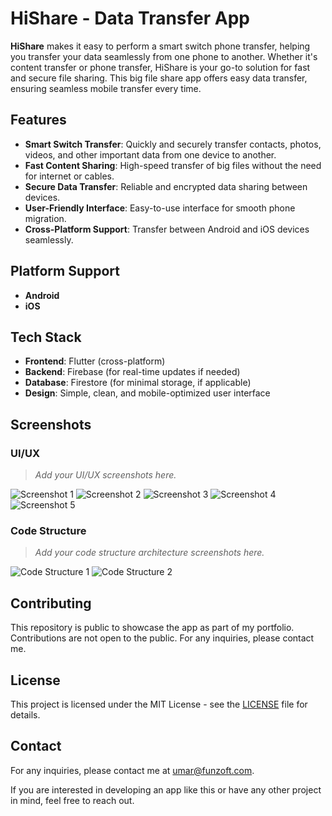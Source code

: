 # HiShare - Data Transfer App

**HiShare** makes it easy to perform a smart switch phone transfer, helping you transfer your data seamlessly from one phone to another. Whether it's content transfer or phone transfer, HiShare is your go-to solution for fast and secure file sharing. This big file share app offers easy data transfer, ensuring seamless mobile transfer every time.

## Features

- **Smart Switch Transfer**: Quickly and securely transfer contacts, photos, videos, and other important data from one device to another.
- **Fast Content Sharing**: High-speed transfer of big files without the need for internet or cables.
- **Secure Data Transfer**: Reliable and encrypted data sharing between devices.
- **User-Friendly Interface**: Easy-to-use interface for smooth phone migration.
- **Cross-Platform Support**: Transfer between Android and iOS devices seamlessly.

## Platform Support

- **Android**
- **iOS**

## Tech Stack

- **Frontend**: Flutter (cross-platform)
- **Backend**: Firebase (for real-time updates if needed)
- **Database**: Firestore (for minimal storage, if applicable)
- **Design**: Simple, clean, and mobile-optimized user interface

## Screenshots

### UI/UX

> _Add your UI/UX screenshots here._

![Screenshot 1](https://play-lh.googleusercontent.com/0G-T5hUrrMAde-LnzLQJFgFlilbA_lXiYhggG-XnHA0Khd46w2AIODdwmynT3CxRFQ=w2560-h1440-rw)
![Screenshot 2](https://play-lh.googleusercontent.com/SsqvfD_RtEO0q92j69_inWPqTxQzgs5xlgG7OcNhNpjS6YK1ch-BTvkpuT3dAwyqBIc=w2560-h1440-rw)
![Screenshot 3](https://play-lh.googleusercontent.com/T125N1b1c-XprA1SxK0xwyyqyBiD4RZsebm18SO08q5oADvyItGwWSfFrtRrcwGvKvI=w2560-h1440-rw)
![Screenshot 4](https://play-lh.googleusercontent.com/CQnR6XId2OuyuwErCNdWedb7q28umlqLgvbPoLiBhlO9IYBTd7gmxvEfEXhsKE8g4SU=w2560-h1440-rw)
![Screenshot 5](https://play-lh.googleusercontent.com/apg7PF9UOzCROqbZvBGhtpXy8QsOPbK-zjGDC892ZbZME69vgZiUmAyH5WutDNTUIgKP=w2560-h1440-rw)

### Code Structure

> _Add your code structure architecture screenshots here._

![Code Structure 1](path/to/your/codestructure1.png)
![Code Structure 2](path/to/your/codestructure2.png)

## Contributing

This repository is public to showcase the app as part of my portfolio. Contributions are not open to the public. For any inquiries, please contact me.

## License

This project is licensed under the MIT License - see the [LICENSE](LICENSE) file for details.

## Contact

For any inquiries, please contact me at umar@funzoft.com.

If you are interested in developing an app like this or have any other project in mind, feel free to reach out.
